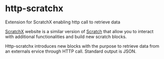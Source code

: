 # http-scratchx
Extension for ScratchX enabling http call to retrieve data

[ScratchX](http://www.scratchx.org "ScratchX Homepage") website is a similar version of [Scratch](https://scratch.mit.edu/ "Scratch") that allow you to interact with additional functionalities and build new scratch blocks.

Http-scratchx introduces new blocks with the purpose to retrieve data from an externals ervice through HTTP call. Standard output is JSON.
